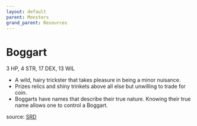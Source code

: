 ```yaml
---
layout: default
parent: Monsters
grand_parent: Resources
---
```


# Boggart

3 HP, 4 STR, 17 DEX, 13 WIL  

- A wild, hairy trickster that takes pleasure in being a minor nuisance.  
- Prizes relics and shiny trinkets above all else but unwilling to trade for coin.  
- Boggarts have names that describe their true nature. Knowing their true name allows one to control a Boggart.  


source: [SRD](/cairn-srd#Bestiary)
